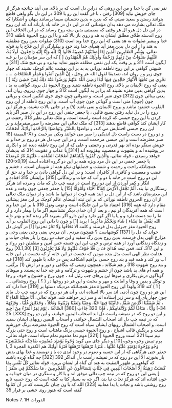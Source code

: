 نفر نمی گن یا خدا و من این روهی که دراین دل است که بر بالای می آیند چنانچه هرگز از جای خویش نباید [309] رفتن ، با قر گفت این رو با 309 در این دل بگو واهی قاطع بتوانند رستن و سعید صیتی که که بدین ه بدین دشمنان سیما برسانند پنهان و آشکارا که ملک تعالی بشارت می دهد بدان مؤمنانی که در این دل در خانه باد بازنانه اند که این روح در این دل دل هرو ال هر وقتی که مصیبتی بدین سته روح رساند که در این الخلاف این روح اندسته طلاق مطلق ایشان به هد و روی باز بالا کند و با این روح الحيوة ناطقه 310 خدا و پیمبر صلوات به هد یعنی که این روح خدا وند است (310) صلوات بدین روح مطمئنه به هند و از این دل بدین مغز آید همپای خدا وند خود و بیکبارگی از این فلاح یا بد قوله تعالى، وَبَشِّرِ الصَّابِرِينَ الَّذِينَ إِذَا أَصَابَتْهُمْ مُصِيبَةٌ قَالُوا إِنَّا لِلَّهِ وَإِنَّا إِلَيْهِ رَاجِعُونَ، أُولَا ئِكَ عَلَيْهِمْ صَلَوَاتٌ مِنْ رَبِّهِمْ وَرَحْمَةٌ وأُولَئِكَ هُمُ الْمُهْتَدُونَ [ ] که این سر مؤمنان برا بر قبه آیگون است 311 و ہر وقت یکه این نفس مطلقه ظهور نماید بپذیرد و بی هیچ شک [311] و شبهتی گواهی بر این روح ناطقه نورانی بد بد بر این بهشت عالم کوچک نشیند که چهار جوی زیر وے روان اند، تصديقا لقول الله عز وجل ، إِنَّ الَّذِينَ آمَنُوا وَعَمِلُو الصَّالِحَاتِ ..... تجْرِي مِن تَحْتِهَا الْأَنْهَارُ خَالِدِينَ فِيهَا أَبَدًا رَضِيَ اللَّهُ عَنْهُمْ وَرَضُوا عَنْهُ ذلِكَ لِمَنْ خَشِيَ رَبَّهُ [ ] یعنی که روح الایمان بر بالای روح الحيوة ناطقه شنید وروح الحيوة دل بروی گواهی به بد ، بدین گواهی بدین مغزه نشیند که برا بر به آبگون است 312 و چهار جوی زیروی روان اند، یعنی بینائی چون [312] جوی شیر است، و شنوائی چون جوی جوی انگبین است و بویائی چون (جوی) منی است و گویائی چون جوی آب است، و این روج ناطقه از این روح القلوب خشنود نباشد و بروح الایمان و نمی باشد (۹) و در جاتی بالات نشیند، و هرگز این روح را در دل نباید رفتن بسیج قالبی ، یا جعفر جنفی این روح در این دل صبر اگر باید کردن با این روح حبسی که کرده است راست است، و ملک تعالی نظیر 313 رحمت در کار ایشان کند گواهی قاطع بدهند [313] که ملک تعالی این معترضه را صبر میفرماید و بر این روح حبسی افشایش می کند، و تواصَوْا بِالصَّبْرِ وَتَوَاصَوْا بِالرَّحْمَةِ أُولَائِكَ أَصْحَابُ الميمنة [18-X) و دو روح در دست راست دل اندیکی را صبر می خوانند ویکی مرحمت و صبر معترضه است و این حبسی مرحمت است، و در این چپ دل هر دو روح بر خدا و ند خویش سنگر بوده اند بهر قدرتی و رحمتی و علی که از این روح ناطقه دیده اند و انکاری در پوشیده اند و بشهوت و معصیت بیفزوده اند [314] با عذاب و عقوبت 314 که بدیشان خواهد رسیدن ، قوله تعالى، وَالَّذِينَ كَفَرُوا بِآيَاتِنَاهُمْ أَصْحَابُ الشَّامَةِ ، عَلَيْهِمْ نَارُ مُوصَدَةٌ [20-x0,19] یا جعفر جعفی در این دل مرد ویزه همه بر این دو گروه افتاده است همچنانکه راحت و رحمت و شفقت و خصلتهای نیکو همه از شوینان است، د خشم و غضب و معصیت و کافری از کافران است؛ و در این دل گواهی دادن بر خدا و ند حق از این دو روح است در خانه با دو و آب که حیات و زندگانی [315] برایشان 315 افتاده و انگار و کفر آوردن از این دو روح است در نیمه چپ دل که مات و مرده اند هرگز رستگاری نیا بند، أَلَمْ تَجْعَلِ الْأَرْضَ كِفَانَّا أَحْيَاء وَأَمْوَاتًا [15] یا جعفر جعفی چون وقت و عده این معترضان باشد که از این دل بر آیند همه قوت از دیوانها ما باشد و از دیوان ملک تعالی از ان روح الحروق ناطقه نورانی که بر این تبته البیضای عالم کوچک بر این مغز پیشانی مقام دارد که همه [316] اعتماد ما بر این جایگاه است و توتی وتول 316 یا بر این خدا وند است که همه آفریدگان او نیم ، و بعد از آن خدای دیگر نشناسیم اگر ما را بیمار دارد و ار ما را تند دست دارد و و یا یا اگر کور دارد و این دارو اگر بمیرند اگر زنده کند و بهتر دانه الله يَفْعَلُ مَا يَشَاء ) شَاء وَيَحْكُمُ مَا يُرِيدُ ا يريد [1] و چون نا دانی این روح القلوب بر آید روح الحيوة مغز جبرئيل بدل فرستد و كلمه الا تَخَافُوا وَلَا تَحْزَ تحزنوا [1] در گوش دل خواند که دل را [137] گوشهاست ؟ همچون مردم . ان مردم، یعنی وحی یعنی وحی و مزارع الهی بدل فرست. بدین روح بدین رگ سفید و این حیف دو روح را باز بجای حیات و و زندگاه زندگانی آورد از همه ترس و خوب این این جسته حس آمین و مطمئن دور رواد و روخ [XL1,30] و این 317. کند، فمن تبعه هُدَايَ فَ ن فَلَا خَوْفٌ عَلَيْهِمْ وَلَا هُمْ يَحْزَنُونَ [3] هدایت نظر الهی است بدل بنده مومن که نخست در این خانه آر که نخست در این خانه آب ور کند و همه قید و بند روح حسی براهیم اشکافند پس در خانه با ظهور کند [318] قید و بند روح شهوت 318 ر هم شکاند ، همچون زمینی که بنگافی و دور و در ازش (1) برگنی، و همه ام های بد باشد چون از خشم و شهوت و ترکامه و هر چه خدا نه پسندد و میوهای گوناگون درش بکاری و میوها این پرهای جب رئیل اند ، چون ورع و خشوع و خوف و رجا و توکل و یقین و وفا و امانت و مهر و محبت و این هر دو روحها در ( ؟ ) روح روشنائی .... ( 1 ) کند 319 ولهذا این روح الحيواة مغز همچنانکه مردیکه دستها بر [319] خدا دارد که این هر دو روح چون آدمی اند سر بالا استاده اند، و آن هر دو روح که در نیمه چپ دل ماند چون چهار پای اند و سر زیر استاده اند و سر زیر خواهند شد، قوله تعالى، أَنَّا صَبَيْنَا المَاءِ نَّا ، ثُمَّ شَقَقْنَا الْأَرْضَ شَقًّا ، فَأَنْبَتْنَا فِيهَا حَبًّا، وَعِنَبًا وَتَضْبًا وَزَيْتُونَا وَنَخْلاً ، وَحَدَائِقَ غُلْبًا ، وَفَاكِهَةً وَأَيَّا ، مَتَاعًا لَكُمْ وَلِأَنْعَامِكُمْ ، فَإِذَا 320 جَاءَتِ [380] الصَّاغَةُ ، يَوْمَ يَفِرُ الْمَرْءُ مِنْ أَخِيهِ [34-25 LXXX] و این دو روح که در نمیشه راست دل اند اصحاب الیمین خوانند، و این دو روح که در نیمه چپ دل اند اصحاب الشمال خوانند، و أصحاب الیمین رویهای ایشان سفید است، و اصحاب الشمال رویهای ایشان سیاه است که روح الحيوة معترضه برنگ خورشید است و برنگش قالب اشباح ، و روح الحيوة حبسی بزنگ ماهتاب است و روح حتی بزرگ نیم سینا 321 است وروح الحيوة | [321] موم تما مذموم تمام سیاه است، قوله تعالى، يوم تبيض وجوه وجوه [10] و دیگر جای می گوید وُجُوهٌ يَوْمَئِد مُسْفِرَة ضَاحِكَة مُسْتَبْشِرَةٌ وَجُو وَوُجُوهٌ يَوْمَئِذٍ عَلَيْهَا عَلَيْهَا . غَبَرَةٌ تَرْهَقُهَا تَرْهَقُهَا فَتَرَةٌ أُولَئِكَ هم الكفرة الفجرة 3 یا جعفر جنی هرگاهی که از این حسبه و دموم در وجود آیدی ده با ز نویسند و غذا بهای بدش باز بخورند الا این دو روح که در نمیشه راست دل انداگر 392 [322] چه گناه کرده باشند که گواهی بر ظهور المقیت به هند آن گناه از ایشان بریزد، قوله تعالى كُلُّ نَفْسٍ بِمَا كَسَبَتْ رَهِينَةٌ إِلَّا أَصْحَابَ الْيَمِينِ فِي جَنَّاتٍ يَتَسَاءَلُونَ عَنِ الْمُجْرِمِينَ ، مَا سَلَكَكُمْ فِي سَفَرَ [ ] یعنی این دو روح که در نیمه چپ دالی موفق اند و با کار و سنگری در میان خونا به و خون افتاده اند که هرگز نجات نیا بند، اگر چه به بسیار کتا به گفته است که روح حسیه تابع روح روشنی باشد و نجات یا بدا معانيه [323) الله که با ون چنان نگریست که در آن کتابها گفته است که هنوز روی خشی بر فراز 35

Notes
7. 1H الدورات